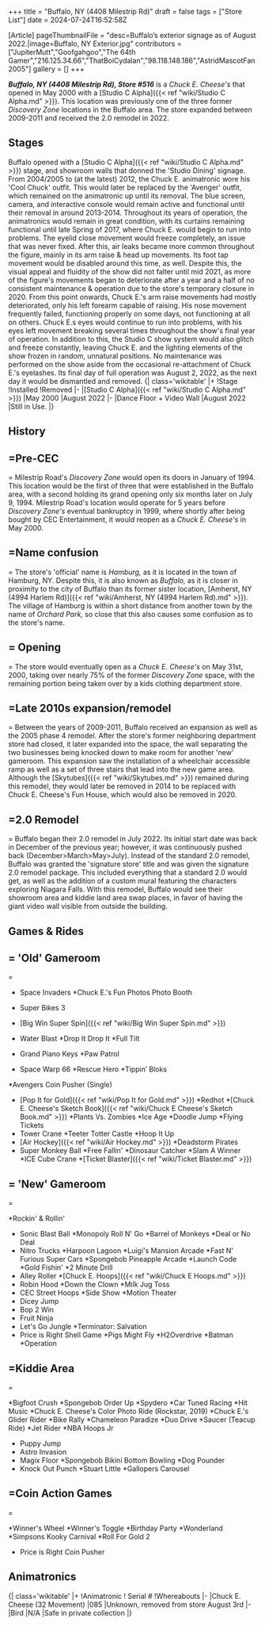 +++
title = "Buffalo, NY (4408 Milestrip Rd)"
draft = false
tags = ["Store List"]
date = 2024-07-24T16:52:58Z

[Article]
pageThumbnailFile = "desc=Buffalo’s exterior signage as of August 2022.|image=Buffalo, NY Exterior.jpg"
contributors = ["JupiterMutt","Goofgahgoo","The 64th Gamer","216.125.34.66","ThatBoiCydalan","98.118.148.186","AstridMascotFan2005"]
gallery = []
+++

<b><i>Buffalo, NY (4408 Milestrip Rd), Store #516</b></i> is a <i>Chuck E. Cheese's</i> that opened in May 2000 with a [Studio C Alpha]({{< ref "wiki/Studio C Alpha.md" >}}). This location was previously one of the three former <i>Discovery Zone</i> locations in the Buffalo area. The store expanded between 2009-2011 and received the 2.0 remodel in 2022.

<h2>Stages</h2>
Buffalo opened with a [Studio C Alpha]({{< ref "wiki/Studio C Alpha.md" >}}) stage, and showroom walls that donned the 'Studio Dining' signage. From 2004/2005 to (at the latest) 2012, the Chuck E. animatronic wore his 'Cool Chuck' outfit. This would later be replaced by the 'Avenger' outfit, which remained on the animatronic up until its removal. The blue screen, camera, and interactive console would remain active and functional until their removal in around 2013-2014. Throughout its years of operation, the animatronics would remain in great condition, with its curtains remaining functional until late Spring of 2017, where Chuck E. would begin to run into problems. The eyelid close movement would freeze completely, an issue that was never fixed. After this, air leaks became more common throughout the figure, mainly in its arm raise & head up movements. Its foot tap movement would be disabled around this time, as well. Despite this, the visual appeal and fluidity of the show did not falter until mid 2021, as more of the figure's movements began to deteriorate after a year and a half of no consistent maintenance & operation due to the store's temporary closure in 2020. From this point onwards, Chuck E.'s arm raise movements had mostly deteriorated, only his left forearm capable of raising. His nose movement frequently failed, functioning properly on some days, not functioning at all on others. Chuck E.s eyes would continue to run into problems, with his eyes left movement breaking several times throughout the show's final year of operation. In addition to this, the Studio C show system would also glitch and freeze constantly, leaving Chuck E. and the lighting elements of the show frozen in random, unnatural positions. No maintenance was performed on the show aside from the occasional re-attachment of Chuck E.'s eyelashes. Its final day of full operation was August 2, 2022, as the next day it would be dismantled and removed.
{| class='wikitable'
|+
!Stage
!Installed
!Removed
|-
|[Studio C Alpha]({{< ref "wiki/Studio C Alpha.md" >}})
|May 2000
|August 2022
|-
|Dance Floor + Video Wall
|August 2022
|Still in Use.
|}

<h2>History</h2>

<h2>=Pre-CEC</h2>=
Milestrip Road's <i>Discovery Zone</i> would open its doors in January of 1994. This location would be the first of three that were established in the Buffalo area, with a second holding its grand opening only six months later on July 9, 1994. Milestrip Road's location would operate for 5 years before <i>Discovery Zone's</i> eventual bankruptcy in 1999, where shortly after being bought by CEC Entertainment, it would reopen as a <i>Chuck E. Cheese's</i> in May 2000.

<h2>=Name confusion</h2>=
The store's 'official' name is <i>Hamburg,</i> as it is located in the town of Hamburg, NY. Despite this, it is also known as <i>Buffalo,</i> as it is closer in proximity to the city of Buffalo than its former sister location, [Amherst, NY (4994 Harlem Rd)]({{< ref "wiki/Amherst, NY (4994 Harlem Rd).md" >}}). The village of Hamburg is within a short distance from another town by the name of <i>Orchard Park,</i> so close that this also causes some confusion as to the store's name.

<h2>= Opening </h2>=
The store would eventually open as a <i>Chuck E. Cheese's</i> on May 31st, 2000, taking over nearly 75% of the former <i>Discovery Zone</i> space, with the remaining portion being taken over by a kids clothing department store. 

<h2>=Late 2010s expansion/remodel</h2>=
Between the years of 2009-2011, Buffalo received an expansion as well as the 2005 phase 4 remodel. After the store's former neighboring department store had closed, it later expanded into the space, the wall separating the two businesses being knocked down to make room for another 'new' gameroom. This expansion saw the installation of a wheelchair accessible ramp as well as a set of three stairs that lead into the new game area. Although the [Skytubes]({{< ref "wiki/Skytubes.md" >}}) remained during this remodel, they would later be removed in 2014 to be replaced with Chuck E. Cheese's Fun House, which would also be removed in 2020.

<h2>=2.0 Remodel</h2>=
Buffalo began their 2.0 remodel in July 2022. Its initial start date was back in December of the previous year; however, it was continuously pushed back (December>March>May>July). Instead of the standard 2.0 remodel, Buffalo was granted the 'signature store' title and was given the signature 2.0 remodel package. This included everything that a standard 2.0 would get, as well as the addition of a custom mural featuring the characters exploring Niagara Falls. With this remodel, Buffalo would see their showroom area and kiddie land area swap places, in favor of having the giant video wall visible from outside the building.

<h2>Games & Rides </h2>
<h2>= 'Old' Gameroom</h2>=

* Space Invaders
*Chuck E.'s Fun Photos Photo Booth
* Super Bikes 3
* [Big Win Super Spin]({{< ref "wiki/Big Win Super Spin.md" >}})
* Water Blast
*Drop It Drop It
*Full Tilt
* Grand Piano Keys
*Paw Patrol

* Space Warp 66
*Rescue Hero
*Tippin’ Bloks

*Avengers Coin Pusher (Single)
* [Pop It for Gold]({{< ref "wiki/Pop It for Gold.md" >}})
*Redhot
*[Chuck E. Cheese's Sketch Book]({{< ref "wiki/Chuck E Cheese's Sketch Book.md" >}})
*Plants Vs. Zombies
*Ice Age
*Doodle Jump
*Flying Tickets
* Tower Crane
*Teeter Totter Castle
*Hoop It Up
* [Air Hockey]({{< ref "wiki/Air Hockey.md" >}})
*Deadstorm Pirates
* Super Monkey Ball
*Free Fallin'
*Dinosaur Catcher
*Slam A Winner
*ICE Cube Crane
*[Ticket Blaster]({{< ref "wiki/Ticket Blaster.md" >}})

<h2>= 'New' Gameroom</h2>=

*Rockin' & Rollin'
* Sonic Blast Ball
*Monopoly Roll N' Go
*Barrel of Monkeys
*Deal or No Deal
* Nitro Trucks
*Harpoon Lagoon
*Luigi's Mansion Arcade
*Fast N' Furious Super Cars
*Spongebob Pineapple Arcade
*Launch Code
*Gold Fishin'
*2 Minute Drill
* Alley Roller
*[Chuck E. Hoops]({{< ref "wiki/Chuck E Hoops.md" >}})
* Robin Hood
*Down the Clown
*Milk Jug Toss
* CEC Street Hoops
*Side Show
*Motion Theater
* Dicey Jump
* Bop 2 Win
* Fruit Ninja
* Let's Go Jungle
*Terminator: Salvation
* Price is Right Shell Game
*Pigs Might Fly
*H2Overdrive
*Batman
*Operation

<h2>=Kiddie Area</h2>=

*Bigfoot Crush
*Spongebob Order Up
*Spydero
*Car Tuned Racing
*Hit Music
*Chuck E. Cheese's Color Photo Ride (Rockstar, 2019)
*Chuck E.'s Glider Rider
*Bike Rally
*Chameleon Paradize
*Duo Drive
*Saucer (Teacup Ride)
*Jet Rider
*NBA Hoops Jr
* Puppy Jump
* Astro Invasion
* Magix Floor
*Spongebob Bikini Bottom Bowling
*Dog Pounder
* Knock Out Punch
*Stuart Little
*Gallopers Carousel

<h2>=Coin Action Games</h2>=

*Winner's Wheel
*Winner's Toggle
*Birthday Party
*Wonderland
*Simpsons Kooky Carnival
*Roll For Gold 2
* Price is Right Coin Pusher



<h2>Animatronics </h2>
{| class='wikitable'
|+
!Animatronic
! Serial #
!Whereabouts
|-
|Chuck E. Cheese (32 Movement)
|085
|Unknown, removed from store August 3rd
|-
|Bird
|N/A
|Safe in private collection
|}